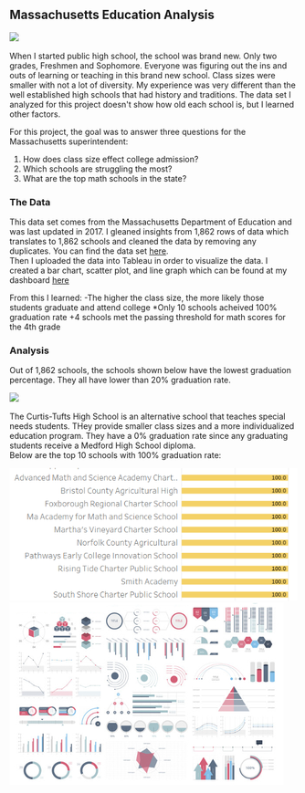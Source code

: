 ## Massachusetts Education Analysis

<img src="Massachusetts Education Overview.png?raw=true"/>

When I started public high school, the school was brand new. Only two grades, Freshmen and Sophomore. Everyone was figuring out the ins and outs of learning or teaching in this brand new school. Class sizes were smaller with not a lot of diversity. My experience was very different than the well established high schools that had history and traditions. The data set I analyzed for this project doesn't show how old each school is, but I learned other factors.

For this project, the goal was to answer three questions for the Massachusetts superintendent: <br>
  1. How does class size effect college admission? <br>
  2. Which schools are struggling the most?<br>
  3. What are the top math schools in the state?

### The Data
This data set comes from the Massachusetts Department of Education and was last updated in 2017. I gleaned insights from 1,862 rows of data which translates to 1,862 schools and cleaned the data by removing any duplicates. 
You can find the data set <a href="https://www.kaggle.com/datasets/ndalziel/massachusetts-public-schools-data?select=MA_Public_Schools_datadict.csv">here</a>. <br>
Then I uploaded the data into Tableau in order to visualize the data. I created a bar chart, scatter plot, and line graph which can be found at my dashboard <a href="https://public.tableau.com/app/profile/lexie.langella/viz/TableauMASchools/Dashboard1">here</a>

From this I learned:
  -The higher the class size, the more likely those students graduate and attend college
  *Only 10 schools acheived 100% graduation rate
  +4 schools met the passing threshold for math scores for the 4th grade

### Analysis
Out of 1,862 schools, the schools shown below have the lowest graduation percentage. They all have lower than 20% graduation rate. 

<img src="School %.png?raw=true"/> 

The Curtis-Tufts High School is an alternative school that teaches special needs students. THey provide smaller class sizes and a more individualized education program. They have a 0% graduation rate since any graduating students receive a Medford High School diploma. <br>
Below are the top 10 schools with 100% graduation rate:

<img src="images/School Top 10.png?raw=true"/>


<img src="images/dummy_thumbnail.jpg?raw=true"/>


